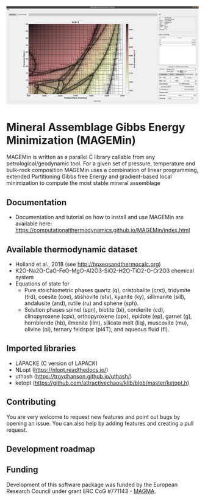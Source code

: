 <img src="./pics/GUI.png" alt="drawing" width="640" alt="centered image"/>

# Mineral Assemblage Gibbs Energy Minimization (MAGEMin)

MAGEMin is written as a parallel C library callable from any petrological/geodynamic tool. For a given set of pressure, temperature and bulk-rock composition MAGEMin uses a combination of linear programming, extended Partitioning Gibbs free Energy and gradient-based local minimization to compute the most stable mineral assemblage     
  
## Documentation

- Documentation and tutorial on how to install and use MAGEMin are available here: https://computationalthermodynamics.github.io/MAGEMin/index.html

  
## Available thermodynamic dataset
- Holland et al., 2018 (see http://hpxeosandthermocalc.org)
- K2O-Na2O-CaO-FeO-MgO-Al2O3-SiO2-H2O-TiO2-O-Cr2O3 chemical system
- Equations of state for
	- Pure stoichiometric phases quartz (q), cristobalite (crst), tridymite (trd), coesite (coe), stishovite (stv), kyanite (ky), sillimanite (sill), andalusite (and), rutile (ru) and sphene (sph). 
	- Solution phases spinel (spn), biotite (bi), cordierite (cd), clinopyroxene (cpx), orthopyroxene (opx), epidote (ep), garnet (g), hornblende (hb), ilmenite (ilm), silicate melt (liq), muscovite (mu), olivine (ol), ternary feldspar (pl4T), and aqueous fluid (fl).
     
## Imported libraries
- LAPACKE (C version of LAPACK)
- NLopt (https://nlopt.readthedocs.io/)
- uthash (https://troydhanson.github.io/uthash/)
- ketopt (https://github.com/attractivechaos/klib/blob/master/ketopt.h)

## Contributing
You are very welcome to request new features and point out bugs by opening an issue. You can also help by adding features and creating a pull request.

## Development roadmap

## Funding
Development of this software package was funded by the European Research Council under grant ERC CoG #771143 - [MAGMA](https://magma.uni-mainz.de).
